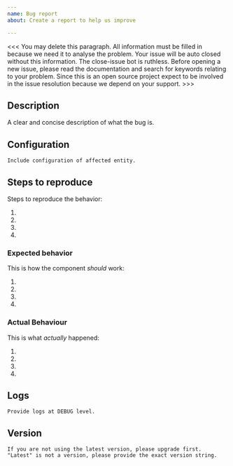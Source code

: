 ```yaml
---
name: Bug report
about: Create a report to help us improve

---
```



<<< You may delete this paragraph. All information must be filled in because we need it to analyse the problem. Your issue will be auto closed without this information. The close-issue bot is ruthless. 
Before opening a new issue, please read the documentation and search for keywords relating to your problem. Since this is an open source project expect to be involved in the issue resolution because we depend on your support. >>>

## Description
A clear and concise description of what the bug is.

## Configuration
```
Include configuration of affected entity.
```

## Steps to reproduce
Steps to reproduce the behavior:

1. 
2. 
3.
4.

### Expected behavior
This is how the component _should_ work:

1. 
2. 
3. 
4. 

### Actual Behaviour
This is what _actually_ happened:

1. 
2. 
3. 
4. 

## Logs

```
Provide logs at DEBUG level. 
```

## Version
```
If you are not using the latest version, please upgrade first. "Latest" is not a version, please provide the exact version string.
```
